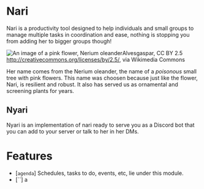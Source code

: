 # Nari

Nari is a productivity tool designed to help individuals and small groups to manage multiple tasks in coordination and ease, nothing is stopping you from adding her to bigger groups though!

![An image of a pink flower, Nerium oleander](https://upload.wikimedia.org/wikipedia/commons/c/cc/Nerium_oleander_flowers_leaves.jpg)Alvesgaspar, CC BY 2.5 <http://creativecommons.org/licenses/by/2.5/>, via Wikimedia Commons

Her name comes from the Nerium oleander, the name of a *poisonous* small tree with pink flowers. This name was choosen because just like the flower, Nari, is resilient and robust. It also has served us as ornamental and screening plants for years.

## Nyari

Nyari is an implementation of nari ready to serve you as a Discord bot that you can add to your server or talk to her in her DMs. 

# Features

- [`agenda`] Schedules, tasks to do, events, etc, lie under this module. 
- [``] a